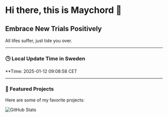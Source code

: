# Hi there, this is Maychord 👋

Embrace New Trials Positively
---
All lifes suffer, just tide you over.

---

### 🕒 Local Update Time in Sweden
**Time: 2025-01-12 09:08:58 CET

---

### 🌟 Featured Projects
Here are some of my favorite projects:

![GitHub Stats](https://github-readme-stats.vercel.app/api?username=Maychord&show_icons=true&theme=radical)
